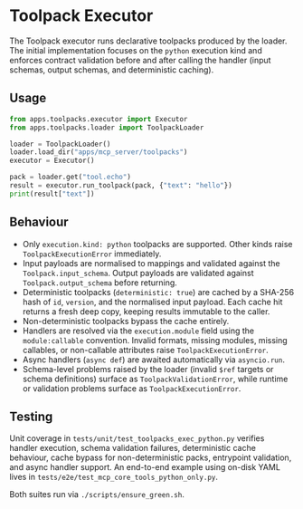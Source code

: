 # Toolpack Executor

The Toolpack executor runs declarative toolpacks produced by the loader. The
initial implementation focuses on the `python` execution kind and enforces
contract validation before and after calling the handler (input schemas,
output schemas, and deterministic caching).

## Usage

```python
from apps.toolpacks.executor import Executor
from apps.toolpacks.loader import ToolpackLoader

loader = ToolpackLoader()
loader.load_dir("apps/mcp_server/toolpacks")
executor = Executor()

pack = loader.get("tool.echo")
result = executor.run_toolpack(pack, {"text": "hello"})
print(result["text"])
```

## Behaviour

- Only `execution.kind: python` toolpacks are supported. Other kinds raise
  `ToolpackExecutionError` immediately.
- Input payloads are normalised to mappings and validated against the
  `Toolpack.input_schema`. Output payloads are validated against
  `Toolpack.output_schema` before returning.
- Deterministic toolpacks (`deterministic: true`) are cached by a SHA-256 hash
  of `id`, `version`, and the normalised input payload. Each cache hit returns a
  fresh deep copy, keeping results immutable to the caller.
- Non-deterministic toolpacks bypass the cache entirely.
- Handlers are resolved via the `execution.module` field using the
  `module:callable` convention. Invalid formats, missing modules, missing
  callables, or non-callable attributes raise `ToolpackExecutionError`.
- Async handlers (`async def`) are awaited automatically via `asyncio.run`.
- Schema-level problems raised by the loader (invalid `$ref` targets or schema
  definitions) surface as `ToolpackValidationError`, while runtime or validation
  problems surface as `ToolpackExecutionError`.

## Testing

Unit coverage in `tests/unit/test_toolpacks_exec_python.py` verifies handler
execution, schema validation failures, deterministic cache behaviour, cache
bypass for non-deterministic packs, entrypoint validation, and async handler
support. An end-to-end example using on-disk YAML lives in
`tests/e2e/test_mcp_core_tools_python_only.py`.

Both suites run via `./scripts/ensure_green.sh`.
